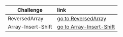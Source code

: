 |Challenge |   link    |
|-----------|:-----------
|ReversedArray|[go to ReversedArray](https://bashar-owainat.github.io/data-structures-and-algorithms/ReverseArray/reversedArray)
|Array-Insert-Shift|[go to Array-Insert-Shift](https://bashar-owainat.github.io/data-structures-and-algorithms/array-insert-shift/ArrayInsertWhiteboard)
